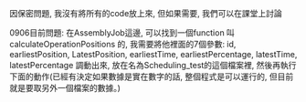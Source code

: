 因保密問題, 我沒有將所有的code放上來, 但如果需要, 我們可以在課堂上討論

0906目前問題:
在AssemblyJob這邊, 可以找到一個function 叫calculateOperationPositions 的, 
我需要將他裡面的7個參數: id, earliestPosition, LatestPosition,  earliestTime, earliestPercentage, latestTime, latestPercentage 調動出來, 放在名為Scheduling_test的這個檔案裡, 
然後再執行下面的動作(已經有決定如果數據是實在數字的話, 整個程式是可以運行的, 但目前就是要取另外一個檔案的數據。)
